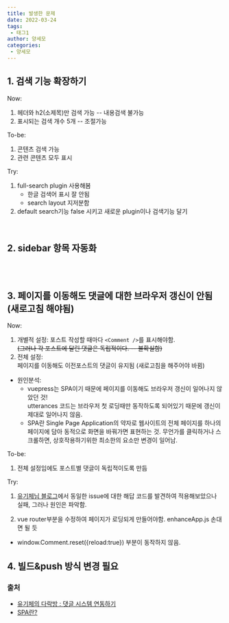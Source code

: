 ```yaml
---
title: 발생한 문제
date: 2022-03-24
tags:
 - 태그1
author: 양세모
categories: 
 - 양세모
---
```

## 1. 검색 기능 확장하기
Now:
1) 헤더와 h2(소제목)만 검색 가능 -- 내용검색 불가능
2) 표시되는 검색 개수 5개 -- 조절가능  

To-be:
1) 콘텐츠 검색 가능
2) 관련 콘텐츠 모두 표시

Try:
1) full-search plugin 사용해봄
   - 한글 검색어 표시 잘 안됨
   - search layout 지저분함
2) default search기능 false 시키고 새로운 plugin이나 검색기능 달기

<br>

## 2. sidebar 항목 자동화  
<br><br>

## 3. 페이지를 이동해도 댓글에 대한 브라우저 갱신이 안됨(새로고침 해야됨)
Now:
1) 개별적 설정: 포스트 작성할 때마다 `<Comment />`를 표시해야함.   
   ~~(그러나 각 포스트에 달린 댓글은 독립적이다. -- 불확실함)~~   
2) 전체 설정:  
   페이지를 이동해도 이전포스트의 댓글이 유지됨 (새로고침을 해주어야 바뀜)
 - 원인분석:
   - vuepress는 SPA이기 때문에 페이지를 이동해도 브라우저 갱신이 일어나지 않았던 것!  
     utterances 코드는 브라우저 첫 로딩때만 동작하도록 되어있기 때문에 갱신이 제대로 일어나지 않음.
   - SPA란 Single Page Application의 약자로 웹사이트의 전체 페이지를 하나의 페이지에 담아 동적으로 화면을 바꿔가면 표현하는 것. 무언가를 클릭하거나 스크롤하면, 상호작용하기위한 최소한의 요소만 변경이 일어남.  
  
To-be:
1) 전체 설정임에도 포스트별 댓글이 독립적이도록 만듬

Try:  
1) [유기체님 블로그](https://62che.com/blog/vuepress/%EB%8C%93%EA%B8%80-%EC%8B%9C%EC%8A%A4%ED%85%9C-%EC%97%B0%EB%8F%99%ED%95%98%EA%B8%B0.html#%E1%84%92%E1%85%A2%E1%84%80%E1%85%A7%E1%86%AF%E1%84%8B%E1%85%B3%E1%86%AF-%E1%84%92%E1%85%A1%E1%84%8C%E1%85%A1)에서 동일한 issue에 대한 해답 코드를 발견하여 적용해보았으나 실패, 그러나 원인은 파악함.

2) vue router부분을 수정하여 페이지가 로딩되게 만들어야함. enhanceApp.js 손대면 될 듯


- window.Comment.reset({reload:true}) 부분이 동작하지 않음.

## 4. 빌드&push 방식 변경 필요


### 출처
- [유기체의 다락방 : 댓글 시스템 연동하기](https://62che.com/blog/vuepress/%EB%8C%93%EA%B8%80-%EC%8B%9C%EC%8A%A4%ED%85%9C-%EC%97%B0%EB%8F%99%ED%95%98%EA%B8%B0.html#%E1%84%80%E1%85%A7%E1%86%AF%E1%84%85%E1%85%A9%E1%86%AB)
- [SPA란?](https://www.huskyhoochu.com/what-is-spa/)  



